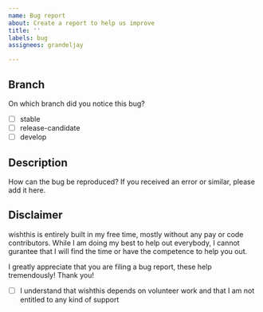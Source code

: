 ```yaml
---
name: Bug report
about: Create a report to help us improve
title: ''
labels: bug
assignees: grandeljay

---
```


## Branch
On which branch did you notice this bug?
- [ ] stable
- [ ] release-candidate
- [ ] develop

## Description
How can the bug be reproduced? If you received an error or similar, please add it here.

## Disclaimer
wishthis is entirely built in my free time, mostly without any pay or code contributors. While I am doing my best to help out everybody, I cannot gurantee that I will find the time or have the competence to help you out.

I greatly appreciate that you are filing a bug report, these help tremendously! Thank you!

- [ ] I understand that wishthis depends on volunteer work and that I am not entitled to any kind of support
